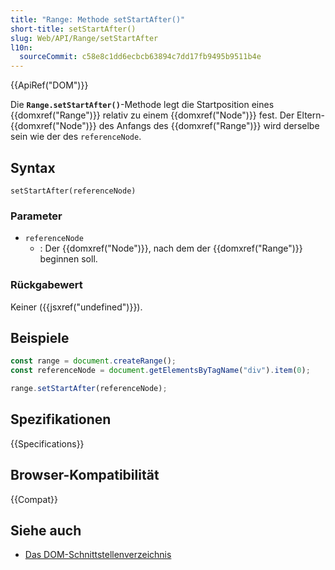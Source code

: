```yaml
---
title: "Range: Methode setStartAfter()"
short-title: setStartAfter()
slug: Web/API/Range/setStartAfter
l10n:
  sourceCommit: c58e8c1dd6ecbcb63894c7dd17fb9495b9511b4e
---
```


{{ApiRef("DOM")}}

Die **`Range.setStartAfter()`**-Methode legt die Startposition eines {{domxref("Range")}} relativ zu einem {{domxref("Node")}} fest. Der Eltern-{{domxref("Node")}} des Anfangs des {{domxref("Range")}} wird derselbe sein wie der des `referenceNode`.

## Syntax

```js-nolint
setStartAfter(referenceNode)
```

### Parameter

- `referenceNode`
  - : Der {{domxref("Node")}}, nach dem der {{domxref("Range")}} beginnen soll.

### Rückgabewert

Keiner ({{jsxref("undefined")}}).

## Beispiele

```js
const range = document.createRange();
const referenceNode = document.getElementsByTagName("div").item(0);

range.setStartAfter(referenceNode);
```

## Spezifikationen

{{Specifications}}

## Browser-Kompatibilität

{{Compat}}

## Siehe auch

- [Das DOM-Schnittstellenverzeichnis](/de/docs/Web/API/Document_Object_Model)

